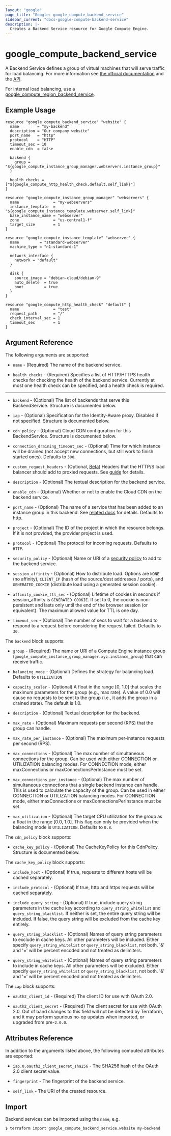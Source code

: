 ```yaml
---
layout: "google"
page_title: "Google: google_compute_backend_service"
sidebar_current: "docs-google-compute-backend-service"
description: |-
  Creates a Backend Service resource for Google Compute Engine.
---
```


# google\_compute\_backend\_service

A Backend Service defines a group of virtual machines that will serve traffic for load balancing. For more information
see [the official documentation](https://cloud.google.com/compute/docs/load-balancing/http/backend-service)
and the [API](https://cloud.google.com/compute/docs/reference/latest/backendServices).

For internal load balancing, use a [google_compute_region_backend_service](/docs/providers/google/r/compute_region_backend_service.html).

## Example Usage

```hcl
resource "google_compute_backend_service" "website" {
  name        = "my-backend"
  description = "Our company website"
  port_name   = "http"
  protocol    = "HTTP"
  timeout_sec = 10
  enable_cdn  = false

  backend {
    group = "${google_compute_instance_group_manager.webservers.instance_group}"
  }

  health_checks = ["${google_compute_http_health_check.default.self_link}"]
}

resource "google_compute_instance_group_manager" "webservers" {
  name               = "my-webservers"
  instance_template  = "${google_compute_instance_template.webserver.self_link}"
  base_instance_name = "webserver"
  zone               = "us-central1-f"
  target_size        = 1
}

resource "google_compute_instance_template" "webserver" {
  name         = "standard-webserver"
  machine_type = "n1-standard-1"

  network_interface {
    network = "default"
  }

  disk {
    source_image = "debian-cloud/debian-9"
    auto_delete  = true
    boot         = true
  }
}

resource "google_compute_http_health_check" "default" {
  name               = "test"
  request_path       = "/"
  check_interval_sec = 1
  timeout_sec        = 1
}
```

## Argument Reference

The following arguments are supported:

* `name` - (Required) The name of the backend service.

* `health_checks` - (Required) Specifies a list of HTTP/HTTPS health checks
    for checking the health of the backend service. Currently at most one health
    check can be specified, and a health check is required.

- - -

* `backend` - (Optional) The list of backends that serve this BackendService. Structure is documented below.

* `iap` - (Optional) Specification for the Identity-Aware proxy. Disabled if not specified. Structure is documented below.

* `cdn_policy` - (Optional) Cloud CDN configuration for this BackendService. Structure is documented below.

* `connection_draining_timeout_sec` - (Optional) Time for which instance will be drained (not accept new connections,
but still work to finish started ones). Defaults to `300`.

* `custom_request_headers` - (Optional, [Beta](https://terraform.io/docs/providers/google/provider_versions.html)) Headers that the
    HTTP/S load balancer should add to proxied requests. See [guide](https://cloud.google.com/compute/docs/load-balancing/http/backend-service#user-defined-request-headers) for details.

* `description` - (Optional) The textual description for the backend service.

* `enable_cdn` - (Optional) Whether or not to enable the Cloud CDN on the backend service.

* `port_name` - (Optional) The name of a service that has been added to an
    instance group in this backend. See [related docs](https://cloud.google.com/compute/docs/instance-groups/#specifying_service_endpoints) for details. Defaults to http.

* `project` - (Optional) The ID of the project in which the resource belongs. If it
    is not provided, the provider project is used.

* `protocol` - (Optional) The protocol for incoming requests. Defaults to
    `HTTP`.

* `security_policy` - (Optional) Name or URI of a
    [security policy](https://cloud.google.com/armor/docs/security-policy-concepts) to add to the backend service.

* `session_affinity` - (Optional) How to distribute load. Options are `NONE` (no
    affinity), `CLIENT_IP` (hash of the source/dest addresses / ports), and
    `GENERATED_COOKIE` (distribute load using a generated session cookie).

* `affinity_cookie_ttl_sec` - (Optional) Lifetime of cookies in seconds if session_affinity is
    `GENERATED_COOKIE`. If set to 0, the cookie is non-persistent and lasts only until the end of
    the browser session (or equivalent). The maximum allowed value for TTL is one day.

* `timeout_sec` - (Optional) The number of secs to wait for a backend to respond
    to a request before considering the request failed. Defaults to `30`.

The `backend` block supports:

* `group` - (Required) The name or URI of a Compute Engine instance group
    (`google_compute_instance_group_manager.xyz.instance_group`) that can
    receive traffic.

* `balancing_mode` - (Optional) Defines the strategy for balancing load.
    Defaults to `UTILIZATION`

* `capacity_scaler` - (Optional) A float in the range [0, 1.0] that scales the
    maximum parameters for the group (e.g., max rate). A value of 0.0 will cause
    no requests to be sent to the group (i.e., it adds the group in a drained
    state). The default is 1.0.

* `description` - (Optional) Textual description for the backend.

* `max_rate` - (Optional) Maximum requests per second (RPS) that the group can
    handle.

* `max_rate_per_instance` - (Optional) The maximum per-instance requests per
    second (RPS).

* `max_connections` - (Optional) The max number of simultaneous connections for the
    group. Can be used with either CONNECTION or UTILIZATION balancing
    modes. For CONNECTION mode, either maxConnections or
    maxConnectionsPerInstance must be set.

* `max_connections_per_instance` - (Optional) The max number of simultaneous connections
    that a single backend instance can handle. This is used to calculate
    the capacity of the group. Can be used in either CONNECTION or
    UTILIZATION balancing modes. For CONNECTION mode, either
    maxConnections or maxConnectionsPerInstance must be set.

* `max_utilization` - (Optional) The target CPU utilization for the group as a
    float in the range [0.0, 1.0]. This flag can only be provided when the
    balancing mode is `UTILIZATION`. Defaults to `0.8`.

The `cdn_policy` block supports:

* `cache_key_policy` - (Optional) The CacheKeyPolicy for this CdnPolicy.
    Structure is documented below.

The `cache_key_policy` block supports:

* `include_host` - (Optional) If true, requests to different hosts will be cached separately.

* `include_protocol` - (Optional) If true, http and https requests will be cached separately.

* `include_query_string` - (Optional) If true, include query string parameters in the cache key
    according to `query_string_whitelist` and `query_string_blacklist`. If neither is set, the entire
    query string will be included. If false, the query string will be excluded from the cache key entirely.

* `query_string_blacklist` - (Optional) Names of query string parameters to exclude in cache keys.
    All other parameters will be included. Either specify `query_string_whitelist` or
    `query_string_blacklist`, not both. '&' and '=' will be percent encoded and not treated as delimiters.

* `query_string_whitelist` - (Optional) Names of query string parameters to include in cache keys.
    All other parameters will be excluded. Either specify `query_string_whitelist` or
    `query_string_blacklist`, not both. '&' and '=' will be percent encoded and not treated as delimiters.

The `iap` block supports:

* `oauth2_client_id` - (Required) The client ID for use with OAuth 2.0.

* `oauth2_client_secret` - (Required) The client secret for use with OAuth 2.0.
Out of band changes to this field will not be detected by Terraform, and it may
perform spurious no-op updates when imported, or upgraded from pre-`2.0.0`.

## Attributes Reference

In addition to the arguments listed above, the following computed attributes are
exported:

* `iap.0.oauth2_client_secret_sha256` - The SHA256 hash of the OAuth 2.0 client secret value.

* `fingerprint` - The fingerprint of the backend service.

* `self_link` - The URI of the created resource.

## Import

Backend services can be imported using the `name`, e.g.

```
$ terraform import google_compute_backend_service.website my-backend
```
